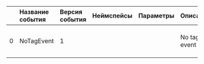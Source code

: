 | | Название события | Версия события | Неймспейсы | Параметры | Описание | Комментарий | Android |
|---:|:---|:---|:---|:---|:---|:---|:---|
|0|NoTagEvent|1|||No tag event<br>||В разработке https://your-tracker.com|
